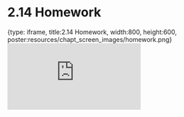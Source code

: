 # 2.14 Homework
 
{type: iframe, title:2.14 Homework, width:800, height:600, poster:resources/chapt_screen_images/homework.png}
![](https://mccoy-lab.github.io/hgv_modules/no_toc/homework.html)
 

 
